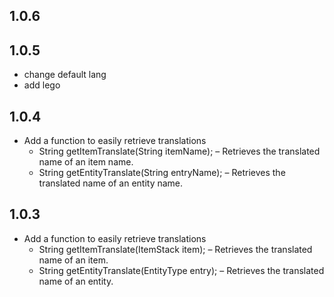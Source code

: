 ## 1.0.6

## 1.0.5
* change default lang
* add lego

## 1.0.4
* Add a function to easily retrieve translations
  * String getItemTranslate(String itemName); – Retrieves the translated name of an item name.
  * String getEntityTranslate(String entryName); – Retrieves the translated name of an entity name.
  
## 1.0.3
* Add a function to easily retrieve translations
  * String getItemTranslate(ItemStack item); – Retrieves the translated name of an item.
  * String getEntityTranslate(EntityType entry); – Retrieves the translated name of an entity.